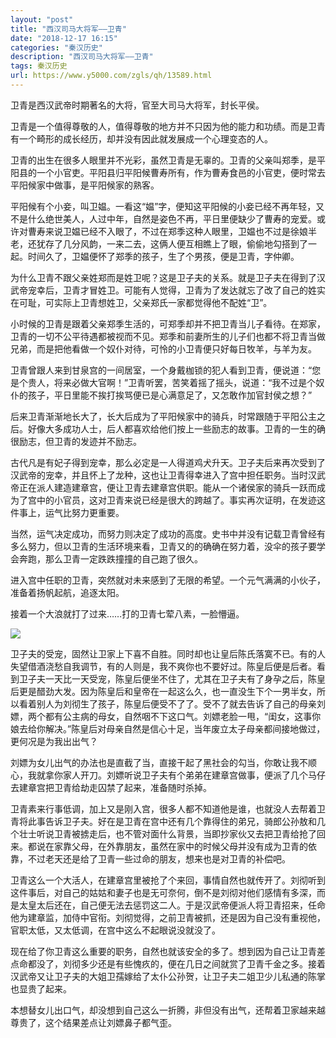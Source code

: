 ```yaml
---
layout: "post"
title: "西汉司马大将军——卫青"
date: "2018-12-17 16:15"
categories: "秦汉历史"
description: "西汉司马大将军——卫青"
tags: 秦汉历史
url: https://www.y5000.com/zgls/qh/13589.html
---
```






卫青是西汉武帝时期著名的大将，官至大司马大将军，封长平侯。

卫青是一个值得尊敬的人，值得尊敬的地方并不只因为他的能力和功绩。而是卫青有一个畸形的成长经历，却并没有因此就发展成一个心理变态的人。

卫青的出生在很多人眼里并不光彩，虽然卫青是无辜的。卫青的父亲叫郑季，是平阳县的一个小官吏。平阳县归平阳候曹寿所有，作为曹寿食邑的小官吏，便时常去平阳候家中做事，是平阳候家的熟客。

平阳候有个小妾，叫卫媪。一看这“媪”字，便知这平阳候的小妾已经不再年轻，又不是什么绝世美人，人过中年，自然是姿色不再，平日里便缺少了曹寿的宠爱。或许对曹寿来说卫媪已经不入眼了，不过在郑季这种人眼里，卫媪也不过是徐娘半老，还犹存了几分风韵，一来二去，这俩人便互相瞧上了眼，偷偷地勾搭到了一起。时间久了，卫媪便怀了郑季的孩子，生了个男孩，便是卫青，字仲卿。

为什么卫青不跟父亲姓郑而是姓卫呢？这是卫子夫的关系。就是卫子夫在得到了汉武帝宠幸后，卫青才冒姓卫。可能有人觉得，卫青为了发达就忘了改了自己的姓实在可耻，可实际上卫青想姓卫，父亲郑氏一家都觉得他不配姓“卫”。

小时候的卫青是跟着父亲郑季生活的，可郑季却并不把卫青当儿子看待。在郑家，卫青的一切不公平待遇都被视而不见。郑季和前妻所生的儿子们也都不将卫青当做兄弟，而是把他看做一个奴仆对待，可怜的小卫青便只好每日牧羊，与羊为友。

卫青曾跟人来到甘泉宫的一间居室，一个身戴枷锁的犯人看到卫青，便说道：“您是个贵人，将来必做大官啊！”卫青听罢，苦笑着摇了摇头，说道：“我不过是个奴仆的孩子，平日里能不挨打挨骂便已是心满意足了，又怎敢作加官封侯之想？”

后来卫青渐渐地长大了，长大后成为了平阳候家中的骑兵，时常跟随于平阳公主之后。好像大多成功人士，后人都喜欢给他们按上一些励志的故事。卫青的一生的确很励志，但卫青的发迹并不励志。

古代凡是有妃子得到宠幸，那么必定是一人得道鸡犬升天。卫子夫后来再次受到了汉武帝的宠幸，并且怀上了龙种，这也让卫青得幸进入了宫中担任职务。当时汉武帝正在派人建造建章宫，便让卫青去建章宫供职。能从一个诸侯家的骑兵一跃而成为了宫中的小官员，这对卫青来说已经是很大的跨越了。事实再次证明，在发迹这件事上，运气比努力更重要。

当然，运气决定成功，而努力则决定了成功的高度。史书中并没有记载卫青曾经有多么努力，但以卫青的生活环境来看，卫青又的的确确在努力着，没伞的孩子要学会奔跑，那么卫青一定跌跌撞撞的自己跑了很久。

进入宫中任职的卫青，突然就对未来感到了无限的希望。一个元气满满的小伙子，准备着扬帆起航，追逐太阳。

接着一个大浪就打了过来……打的卫青七荤八素，一脸懵逼。

![](https://img.y5000.com/uploads/allimg/170215/8-1F215133K3Y7.jpg)

卫子夫的受宠，固然让卫家上下喜不自胜。同时却也让皇后陈氏落寞不已。有的人失望借酒浇愁自我调节，有的人则是，我不爽你也不要好过。陈皇后便是后者。看到卫子夫一天比一天受宠，陈皇后便坐不住了，尤其在卫子夫有了身孕之后，陈皇后更是醋劲大发。因为陈皇后和皇帝在一起这么久，也一直没生下个一男半女，所以看着别人为刘彻生了孩子，陈皇后便受不了了。受不了就去告诉了自己的母亲刘嫖，两个都有公主病的母女，自然咽不下这口气。刘嫖老脸一甩，“闺女，这事你娘去给你解决。”陈皇后对母亲自然是信心十足，当年废立太子母亲都间接地做过，更何况是为我出出气？

刘嫖为女儿出气的办法也是直截了当，直接干起了黑社会的勾当，你敢让我不顺心，我就拿你家人开刀。刘嫖听说卫子夫有个弟弟在建章宫做事，便派了几个马仔去建章宫把卫青给劫走囚禁了起来，准备随时杀掉。

卫青素来行事低调，加上又是刚入宫，很多人都不知道他是谁，也就没人去帮着卫青将此事告诉卫子夫。好在是卫青在宫中还有几个靠得住的弟兄，骑郎公孙敖和几个壮士听说卫青被掳走后，也不管对面什么背景，当即抄家伙又去把卫青给抢了回来。都说在家靠父母，在外靠朋友，虽然在家中的时候父母并没有成为卫青的依靠，不过老天还是给了卫青一些过命的朋友，想来也是对卫青的补偿吧。

卫青这么一个大活人，在建章宫里被抢了个来回，事情自然也就传开了。刘彻听到这件事后，对自己的姑姑和妻子也是无可奈何，倒不是刘彻对他们感情有多深，而是太皇太后还在，自己便无法去惩罚这二人。于是汉武帝便派人将卫青招来，任命他为建章监，加侍中官衔。刘彻觉得，之前卫青被抓，还是因为自己没有重视他，官职太低，又太低调，在宫中这么不起眼说没就没了。

现在给了你卫青这么重要的职务，自然也就该安全的多了。想到因为自己让卫青差点命都没了，刘彻多少还是有些愧疚的，便在几日之间就赏了卫青千金之多。接着汉武帝又让卫子夫的大姐卫孺嫁给了太仆公孙贺，让卫子夫二姐卫少儿私通的陈掌也显贵了起来。

本想替女儿出口气，却没想到自己这么一折腾，非但没有出气，还帮着卫家越来越尊贵了，这个结果差点让刘嫖鼻子都气歪。
